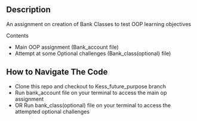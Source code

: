 ## Description

An assignment on creation of Bank Classes to test OOP learning objectives

Contents
- Main OOP assignment (Bank_account file)
- Attempt at some Optional challenges (Bank_class(optional) file)

## How to Navigate The Code
- Clone this repo and checkout to Kess_future_purpose branch
- Run bank_account file on your terminal to access the main op assignment
- OR Run bank_class(optional) file on your terminal to access the attempted optional challenges

